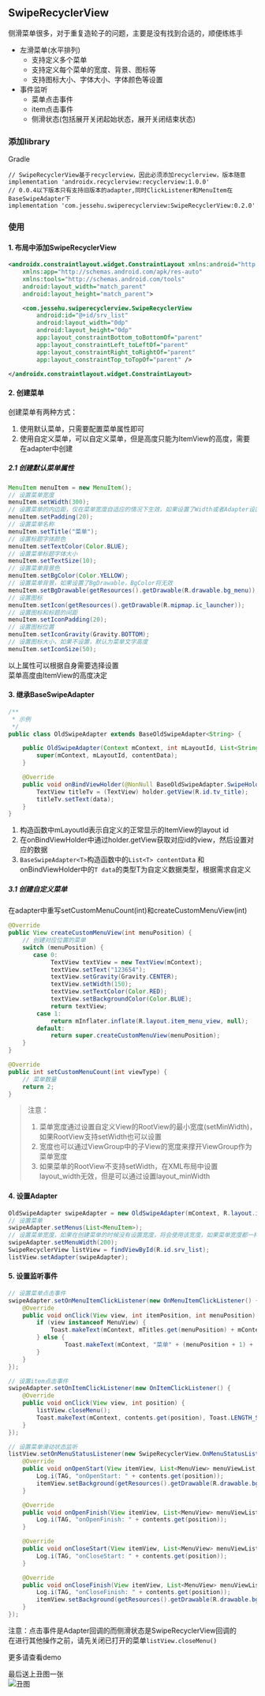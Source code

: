 SwipeRecyclerView
---

侧滑菜单很多，对于重复造轮子的问题，主要是没有找到合适的，顺便练练手

* 左滑菜单(水平排列)
    * 支持定义多个菜单
    * 支持定义每个菜单的宽度、背景、图标等
    * 支持图标大小、字体大小、字体颜色等设置
* 事件监听
    * 菜单点击事件
    * item点击事件
    * 侧滑状态(包括展开关闭起始状态，展开关闭结束状态)

### 添加library
Gradle
```
// SwipeRecyclerView基于recyclerview，因此必须添加recyclerview，版本随意
implementation 'androidx.recyclerview:recyclerview:1.0.0'
// 0.0.4以下版本只有支持旧版本的adapter,同时ClickListener和MenuItem在BaseSwipeAdapter下
implementation 'com.jessehu.swiperecyclerview:SwipeRecyclerView:0.2.0'
```

### 使用
#### 1. 布局中添加SwipeRecyclerView
```XML
<androidx.constraintlayout.widget.ConstraintLayout xmlns:android="http://schemas.android.com/apk/res/android"
    xmlns:app="http://schemas.android.com/apk/res-auto"
    xmlns:tools="http://schemas.android.com/tools"
    android:layout_width="match_parent"
    android:layout_height="match_parent">

    <com.jessehu.swiperecyclerview.SwipeRecyclerView
        android:id="@+id/srv_list"
        android:layout_width="0dp"
        android:layout_height="0dp"
        app:layout_constraintBottom_toBottomOf="parent"
        app:layout_constraintLeft_toLeftOf="parent"
        app:layout_constraintRight_toRightOf="parent"
        app:layout_constraintTop_toTopOf="parent" />

</androidx.constraintlayout.widget.ConstraintLayout>
```
#### 2. 创建菜单
创建菜单有两种方式：
  1. 使用默认菜单，只需要配置菜单属性即可
  2. 使用自定义菜单，可以自定义菜单，但是高度只能为ItemView的高度，需要在adapter中创建

##### 2.1 创建默认菜单属性
```java
MenuItem menuItem = new MenuItem();
// 设置菜单宽度
menuItem.setWidth(300);
// 设置菜单的内边距，仅在菜单宽度自适应的情况下生效，如果设置了Width或者Adapter设置了MenuWidth都将无效
menuItem.setPadding(20);
// 设置菜单名称
menuItem.setTitle("菜单");
// 设置标题字体颜色
menuItem.setTextColor(Color.BLUE);
// 设置菜单标题字体大小
menuItem.setTextSize(10);
// 设置菜单背景色
menuItem.setBgColor(Color.YELLOW);
// 设置菜单背景，如果设置了BgDrawable，BgColor将无效
menuItem.setBgDrawable(getResources().getDrawable(R.drawable.bg_menu));
// 设置图标
menuItem.setIcon(getResources().getDrawable(R.mipmap.ic_launcher));
// 设置图标和标题的间距
menuItem.setIconPadding(20);
// 设置图标位置
menuItem.setIconGravity(Gravity.BOTTOM);
// 设置图标大小，如果不设置，默认为菜单文字高度
menuItem.setIconSize(50);
```
以上属性可以根据自身需要选择设置  
菜单高度由ItemView的高度决定

#### 3. 继承BaseSwipeAdapter
```java
/**
 * 示例
 */
public class OldSwipeAdapter extends BaseOldSwipeAdapter<String> {

    public OldSwipeAdapter(Context mContext, int mLayoutId, List<String> contentData) {
        super(mContext, mLayoutId, contentData);
    }

    @Override
    public void onBindViewHolder(@NonNull BaseOldSwipeAdapter.SwipeHolder holder, String data, int position) {
        TextView titleTv = (TextView) holder.getView(R.id.tv_title);
        titleTv.setText(data);
    }
}
```
1. 构造函数中mLayoutId表示自定义的正常显示的ItemView的layout id
2. 在onBindViewHolder中通过holder.getView获取对应id的view，然后设置对应的数据
3. `BaseSwipeAdapter<T>`构造函数中的`List<T> contentData` 和onBindViewHolder中的`T data`的类型T为自定义数据类型，根据需求自定义

##### 3.1 创建自定义菜单
在adapter中重写setCustomMenuCount(int)和createCustomMenuView(int)
```java
@Override
public View createCustomMenuView(int menuPosition) {
    // 创建对应位置的菜单
    switch (menuPosition) {
       case 0:
            TextView textView = new TextView(mContext);
            textView.setText("123654");
            textView.setGravity(Gravity.CENTER);
            textView.setWidth(150);
            textView.setTextColor(Color.RED);
            textView.setBackgroundColor(Color.BLUE);
            return textView;
        case 1:
            return mInflater.inflate(R.layout.item_menu_view, null);
        default:
            return super.createCustomMenuView(menuPosition);
    }
}

@Override
public int setCustomMenuCount(int viewType) {
    // 菜单数量
    return 2;
}
```
> 注意：
> 1. 菜单宽度通过设置自定义View的RootView的最小宽度(setMinWidth)，如果RootView支持setWidth也可以设置
> 2. 宽度也可以通过ViewGroup中的子View的宽度来撑开ViewGroup作为菜单宽度
> 3. 如果菜单的RootView不支持setWidth，在XML布局中设置layout_width无效，但是可以通过设置layout_minWidth

#### 4. 设置Adapter
```java
OldSwipeAdapter swipeAdapter = new OldSwipeAdapter(mContext, R.layout.item_view, contents);
// 设置菜单
swipeAdapter.setMenus(List<MenuItem>);
// 设置菜单宽度，如果在创建菜单的时候没有设置宽度，将会使用该宽度，如果菜单宽度都一样，可以使用该属性统一设置
swipeAdapter.setMenuWidth(200);
SwipeRecyclerView listView = findViewById(R.id.srv_list);
listView.setAdapter(swipeAdapter);
```

#### 5. 设置监听事件
```java
// 设置菜单点击事件
swipeAdapter.setOnMenuItemClickListener(new OnMenuItemClickListener() {
    @Override
    public void onClick(View view, int itemPosition, int menuPosition) {
        if (view instanceof MenuView) {
            Toast.makeText(mContext, mTitles.get(menuPosition) + mContents.get(itemPosition), Toast.LENGTH_SHORT).show();
        } else {
                Toast.makeText(mContext, "菜单" + (menuPosition + 1) + mContents.get(itemPosition), Toast.LENGTH_SHORT).show();
        }
    }
});

// 设置item点击事件
swipeAdapter.setOnItemClickListener(new OnItemClickListener() {
    @Override
    public void onClick(View view, int position) {
        listView.closeMenu();
        Toast.makeText(mContext, contents.get(position), Toast.LENGTH_SHORT).show();
    }
});

// 设置菜单滑动状态监听
listView.setOnMenuStatusListener(new SwipeRecyclerView.OnMenuStatusListener() {
    @Override
    public void onOpenStart(View itemView, List<MenuView> menuViewList, int position) {
        Log.i(TAG, "onOpenStart: " + contents.get(position));
        itemView.setBackground(getResources().getDrawable(R.drawable.bg_open));
    }

    @Override
    public void onOpenFinish(View itemView, List<MenuView> menuViewList, int position) {
        Log.i(TAG, "onOpenFinish: " + contents.get(position));
    }

    @Override
    public void onCloseStart(View itemView, List<MenuView> menuViewList, int position) {
        Log.i(TAG, "onCloseStart: " + contents.get(position));
    }

    @Override
    public void onCloseFinish(View itemView, List<MenuView> menuViewList, int position) {
        Log.i(TAG, "onCloseFinish: " + contents.get(position));
        itemView.setBackground(getResources().getDrawable(R.drawable.bg_normal));
    }
});
```
注意：点击事件是Adapter回调的而侧滑状态是SwipeRecyclerView回调的  
在进行其他操作之前，请先关闭已打开的菜单`listView.closeMenu()`

更多请查看demo

最后送上丑图一张  
![丑图](screenshot/1.gif)